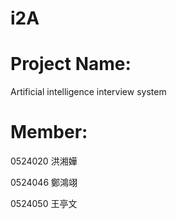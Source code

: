 # i2A
# Project Name:
Artificial intelligence interview system
# Member:
0524020 洪湘嬅 

0524046 鄭鴻翊 

0524050 王亭文
